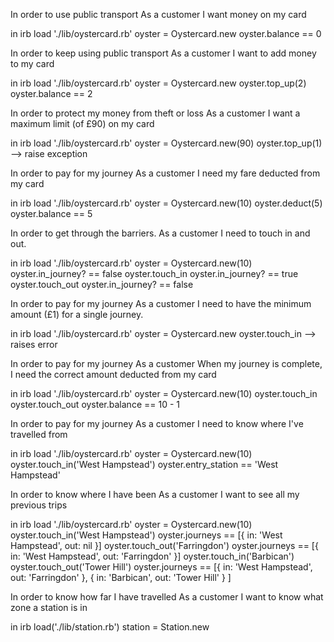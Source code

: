 In order to use public transport
As a customer
I want money on my card

in irb
  load './lib/oystercard.rb'
  oyster = Oystercard.new
  oyster.balance == 0


In order to keep using public transport
As a customer
I want to add money to my card

in irb
  load './lib/oystercard.rb'
  oyster = Oystercard.new
  oyster.top_up(2)
  oyster.balance == 2

In order to protect my money from theft or loss
As a customer
I want a maximum limit (of £90) on my card

in irb
  load './lib/oystercard.rb'
  oyster = Oystercard.new(90)
  oyster.top_up(1)
  --> raise exception

In order to pay for my journey
As a customer
I need my fare deducted from my card

in irb
  load './lib/oystercard.rb'
  oyster = Oystercard.new(10)
  oyster.deduct(5)
  oyster.balance == 5

In order to get through the barriers.
As a customer
I need to touch in and out.

in irb
  load './lib/oystercard.rb'
  oyster = Oystercard.new(10)
  oyster.in_journey? == false
  oyster.touch_in
  oyster.in_journey? == true
  oyster.touch_out
  oyster.in_journey? == false

In order to pay for my journey
As a customer
I need to have the minimum amount (£1) for a single journey.

in irb
  load './lib/oystercard.rb'
  oyster = Oystercard.new
  oyster.touch_in
  --> raises error

  In order to pay for my journey
  As a customer
  When my journey is complete, I need the correct amount deducted from my card

  in irb
    load './lib/oystercard.rb'
    oyster = Oystercard.new(10)
    oyster.touch_in
    oyster.touch_out
    oyster.balance == 10 - 1

In order to pay for my journey
As a customer
I need to know where I've travelled from

in irb
    load './lib/oystercard.rb'
    oyster = Oystercard.new(10)
    oyster.touch_in('West Hampstead')
    oyster.entry_station == 'West Hampstead'

In order to know where I have been
As a customer
I want to see all my previous trips

in irb
    load './lib/oystercard.rb'
    oyster = Oystercard.new(10)
    oyster.touch_in('West Hampstead')
    oyster.journeys == [{
      in: 'West Hampstead',
      out: nil
      }]
    oyster.touch_out('Farringdon')
    oyster.journeys == [{
      in: 'West Hampstead',
      out: 'Farringdon'
      }]
    oyster.touch_in('Barbican')
    oyster.touch_out('Tower Hill')
    oyster.journeys == [{
        in: 'West Hampstead',
        out: 'Farringdon'
      }, {
        in: 'Barbican',
        out: 'Tower Hill'
        }
      ]

In order to know how far I have travelled
As a customer
I want to know what zone a station is in

in irb
  load('./lib/station.rb')
  station = Station.new
